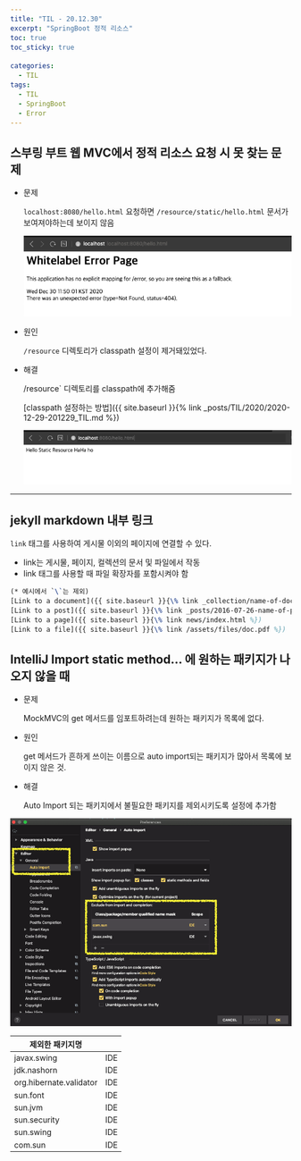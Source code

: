 ```yaml
---
title: "TIL - 20.12.30"
excerpt: "SpringBoot 정적 리소스"
toc: true
toc_sticky: true

categories:
  - TIL
tags:
  - TIL
  - SpringBoot
  - Error
---
```


## 스부링 부트 웹 MVC에서 정적 리소스 요청 시 못 찾는 문제

* 문제

  `localhost:8080/hello.html` 요청하면 `/resource/static/hello.html` 문서가 보여져야하는데 보이지 않음

  ![image-20201230115223071](../../../assets/images/TIL/image-20201230115223071.png)

* 원인

  `/resource` 디렉토리가 classpath 설정이 제거돼있었다.

* 해결

  /resource` 디렉토리를 classpath에 추가해줌

  [classpath 설정하는 방법]({{ site.baseurl }}{% link _posts/TIL/2020/2020-12-29-201229_TIL.md %})

  ![image-20201230115311840](../../../assets/images/TIL/image-20201230115311840.png)

---

## jekyll markdown 내부 링크
`link` 태그를 사용하여 게시물 이외의 페이지에 연결할 수 있다. 
* link는 게시물, 페이지, 컬렉션의 문서 및 파일에서 작동
* link 태그를 사용할 때 파일 확장자를 포함시켜야 함  

```tex
(* 예시에서 `\`는 제외)
[Link to a document]({{ site.baseurl }}{\% link _collection/name-of-document.md %})
[Link to a post]({{ site.baseurl }}{\% link _posts/2016-07-26-name-of-post.md %})
[Link to a page]({{ site.baseurl }}{\% link news/index.html %})
[Link to a file]({{ site.baseurl }}{\% link /assets/files/doc.pdf %})
```



## IntelliJ Import static method... 에 원하는 패키지가 나오지 않을 때

* 문제

  MockMVC의 get 메서드를 임포트하려는데 원하는 패키지가 목록에 없다.

* 원인

  get 메서드가 흔하게 쓰이는 이름으로 auto import되는 패키지가 많아서 목록에 보이지 않은 것.

* 해결

  Auto Import 되는 패키지에서 불필요한 패키지를 제외시키도록 설정에 추가함

![image-20201230155231812](../../../assets/images/TIL/image-20201230155231812.png)

| 제외한 패키지명         |      |
| ----------------------- | ---- |
| javax.swing             | IDE  |
| jdk.nashorn             | IDE  |
| org.hibernate.validator | IDE  |
| sun.font                | IDE  |
| sun.jvm                 | IDE  |
| sun.security            | IDE  |
| sun.swing               | IDE  |
| com.sun                 | IDE  |
